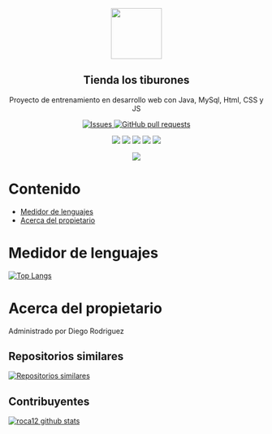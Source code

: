 

<p align="center">
 <img width="100px" src="https://www.iconsdb.com/icons/preview/royal-blue/code-xxl.png" align="center"  />
 <h2 align="center">Tienda los tiburones</h2>
 <p align="center">Proyecto de entrenamiento en desarrollo web con Java, MySql, Html, CSS y JS</p>
</p>
  <p align="center">
    <a href="https://github.com/roca12/GxEquipoXCiclo3/issues">
      <img alt="Issues" src="https://img.shields.io/github/issues/roca12/GxEquipoXCiclo3?color=0088ff" />
    </a>
    <a href="https://github.com/roca12/GxEquipoXCiclo3/pulls">
      <img alt="GitHub pull requests" src="https://img.shields.io/github/issues-pr/roca12/GxEquipoXCiclo3?color=0088ff" />
    </a>
    <br />
  </p>
   <p align="center">
      <img  src="https://img.shields.io/github/languages/count/roca12/GxEquipoXCiclo3?label=Lenguajes&color=yellow" />
      <img  src="https://img.shields.io/github/repo-size/roca12/GxEquipoXCiclo3?color=important" />
      <img  src="https://img.shields.io/github/last-commit/roca12/GxEquipoXCiclo3">
      <img  src="https://img.shields.io/github/contributors/roca12/GxEquipoXCiclo3?color=blueviolet" />
      <img  src="https://img.shields.io/github/languages/code-size/roca12/GxEquipoXCiclo3" />
  </p>
  <p align="center">
      <img  src="https://img.shields.io/badge/JAVA 11-informational?style=flat&logo=java&logoColor=white&color=orange" />
    <br />
  </p>
</p>

# Contenido

- [Medidor de lenguajes](#medidor-de-lenguajes)
- [Acerca del propietario](#acerca-del-propietario)


# Medidor de lenguajes
[![Top Langs](https://github-readme-stats.vercel.app/api/top-langs/?username=roca12&layout=compact)](https://github.com/roca12/GxEquipoXCiclo3)


# Acerca del propietario
Administrado por Diego Rodriguez


## Repositorios similares
[![Repositorios similares](https://github-readme-stats.vercel.app/api/pin/?username=roca12&repo=GxEquipoXCiclo3)](https://github.com/roca12/GxEquipoXCiclo3)


## Contribuyentes
[![roca12 github stats](https://github-readme-stats.vercel.app/api?username=roca12&show_icons=true&hide=stars,issues&theme=highcontrast)](https://github.com/roca12/GxEquipoXCiclo3)


